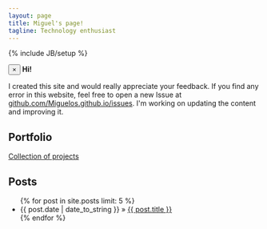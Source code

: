 ```yaml
---
layout: page
title: Miguel's page!
tagline: Technology enthusiast
---
```

{% include JB/setup %}

<div class="span">
<div class="alert alert-block alert-info">
  <button type="button" class="close" data-dismiss="alert">&times;</button>
  <strong>Hi!</strong>
  <p>I created this site and would really appreciate your feedback. If you find any error in this website, feel free to open a new Issue at <a href="https://github.com/Miguelos/miguelos.github.io/issues"> github.com/Miguelos.github.io/issues</a>. I'm working on updating the content and improving it.</p>
</div>

<h2>Portfolio</h2>

<p><a href="{{ BASE_PATH }}portfolio">Collection of projects</a></p>

<h2>Posts</h2>

<ul class="posts">
  {% for post in site.posts limit: 5 %}
    <li><span>{{ post.date | date_to_string }}</span> &raquo; <a href="{{ BASE_PATH }}{{ post.url }}"     {% unless page.tags == empty %}data-toggle="tooltip" title="Tags: {% for item in post.tags %}{{ item | capitalize }} {% endfor %}" {% endunless %}>{{ post.title }}</a></li> 
  {% endfor %}
</ul>
</div>
